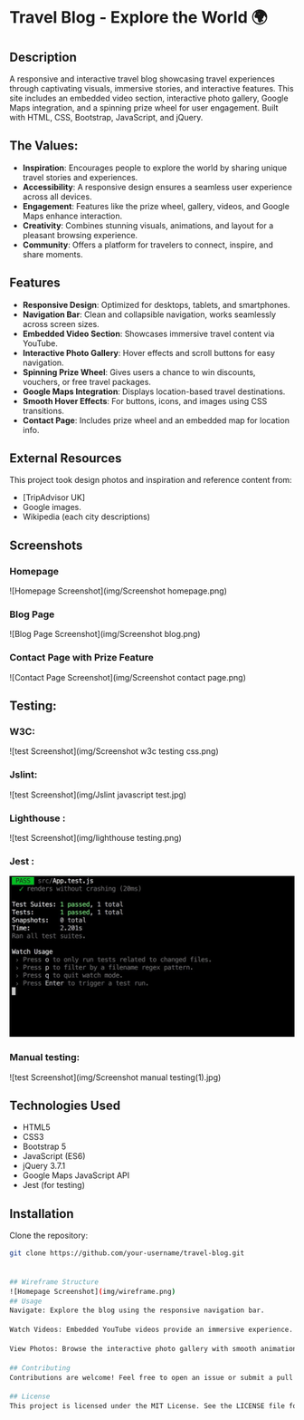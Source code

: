 

# Travel Blog - Explore the World 🌍

## Description
A responsive and interactive travel blog showcasing travel experiences through captivating visuals, immersive stories, and interactive features. This site includes an embedded video section, interactive photo gallery, Google Maps integration, and a spinning prize wheel for user engagement. Built with HTML, CSS, Bootstrap, JavaScript, and jQuery.

## The Values:
- **Inspiration**: Encourages people to explore the world by sharing unique travel stories and experiences.
- **Accessibility**: A responsive design ensures a seamless user experience across all devices.
- **Engagement**: Features like the prize wheel, gallery, videos, and Google Maps enhance interaction.
- **Creativity**: Combines stunning visuals, animations, and layout for a pleasant browsing experience.
- **Community**: Offers a platform for travelers to connect, inspire, and share moments.

## Features
- **Responsive Design**: Optimized for desktops, tablets, and smartphones.
- **Navigation Bar**: Clean and collapsible navigation, works seamlessly across screen sizes.
- **Embedded Video Section**: Showcases immersive travel content via YouTube.
- **Interactive Photo Gallery**: Hover effects and scroll buttons for easy navigation.
- **Spinning Prize Wheel**: Gives users a chance to win discounts, vouchers, or free travel packages.
- **Google Maps Integration**: Displays location-based travel destinations.
- **Smooth Hover Effects**: For buttons, icons, and images using CSS transitions.
- **Contact Page**: Includes prize wheel and an embedded map for location info.

## External Resources
This project took design photos and  inspiration and reference content from:
- [TripAdvisor UK]
- Google images.
- Wikipedia (each city descriptions)

## Screenshots

### Homepage  
![Homepage Screenshot](img/Screenshot homepage.png)

### Blog Page  
![Blog Page Screenshot](img/Screenshot blog.png)

### Contact Page with Prize Feature  
![Contact Page Screenshot](img/Screenshot contact page.png)

## Testing:
### W3C:
![test Screenshot](img/Screenshot w3c testing css.png)

### Jslint:
![test Screenshot](img/Jslint javascript test.jpg)

### Lighthouse :
![test Screenshot](img/lighthouse testing.png)

### Jest :
![test Screenshot](img/passing-jest-tests.jpg)

### Manual testing:
![test Screenshot](img/Screenshot manual testing(1).jpg)

## Technologies Used
- HTML5  
- CSS3  
- Bootstrap 5  
- JavaScript (ES6)  
- jQuery 3.7.1  
- Google Maps JavaScript API  
- Jest (for testing)

## Installation

Clone the repository:

```bash
git clone https://github.com/your-username/travel-blog.git


## Wireframe Structure
![Homepage Screenshot](img/wireframe.png)
## Usage
Navigate: Explore the blog using the responsive navigation bar.

Watch Videos: Embedded YouTube videos provide an immersive experience.

View Photos: Browse the interactive photo gallery with smooth animations.

## Contributing
Contributions are welcome! Feel free to open an issue or submit a pull request for improvements.

## License
This project is licensed under the MIT License. See the LICENSE file for details.
